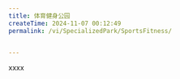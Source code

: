 ```yaml
---
title: 体育健身公园
createTime: 2024-11-07 00:12:49
permalink: /vi/SpecializedPark/SportsFitness/


---
```


xxxx